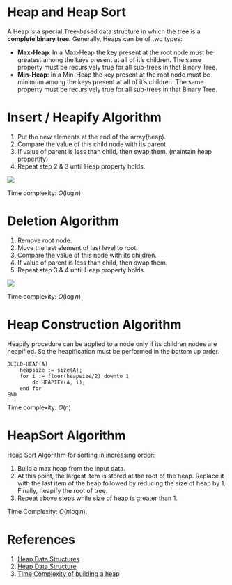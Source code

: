 # Heap and Heap Sort

A Heap is a special Tree-based data structure in which the tree is a **complete binary tree**. Generally, Heaps can be of two types:

 - **Max-Heap**: In a Max-Heap the key present at the root node must be greatest among the keys present at all of it’s children. The same property must be recursively true for all sub-trees in that Binary Tree.
 - **Min-Heap**: In a Min-Heap the key present at the root node must be minimum among the keys present at all of it’s children. The same property must be recursively true for all sub-trees in that Binary Tree.

# Insert / Heapify Algorithm

 1. Put the new elements at the end of the array(heap).
 2. Compare the value of this child node with its parent.
 3. If value of parent is less than child, then swap them. (maintain heap propertity)
 4. Repeat step 2 & 3 until Heap property holds.

![](https://www.tutorialspoint.com/data_structures_algorithms/images/max_heap_animation.gif)

Time complexity: $O(\log n)$

# Deletion Algorithm

1. Remove root node.
2. Move the last element of last level to root.
3. Compare the value of this node with its children.
4. If value of parent is less than child, then swap them.
5. Repeat step 3 & 4 until Heap property holds.

![](https://www.tutorialspoint.com/data_structures_algorithms/images/max_heap_deletion_animation.gif)

Time complexity: $O(\log n)$

# Heap Construction Algorithm

Heapify procedure can be applied to a node only if its children nodes are heapified. So the heapification must be performed in the bottom up order.

~~~
BUILD-HEAP(A) 
    heapsize := size(A); 
    for i := floor(heapsize/2) downto 1 
        do HEAPIFY(A, i); 
    end for 
END
~~~

Time complexity: $O(n)$

# HeapSort Algorithm

Heap Sort Algorithm for sorting in increasing order:

1. Build a max heap from the input data.
2. At this point, the largest item is stored at the root of the heap. Replace it with the last item of the heap followed by reducing the size of heap by 1. Finally, heapify the root of tree.
3. Repeat above steps while size of heap is greater than 1.

Time Complexity: $O(n \log n)$.

# References

1. [Heap Data Structures](https://www.tutorialspoint.com/data_structures_algorithms/heap_data_structure.htm)
2. [Heap Data Structure](https://www.geeksforgeeks.org/heap-data-structure/)
3. [Time Complexity of building a heap](https://www.geeksforgeeks.org/time-complexity-of-building-a-heap/)